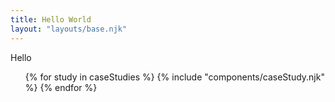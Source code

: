 ```yaml
---
title: Hello World
layout: "layouts/base.njk"
---
```


<div class="c-large">
<p>Hello</p>
<ul>
{% for study in caseStudies %}
{% include "components/caseStudy.njk" %}
{% endfor %}
</ul>
</div>
